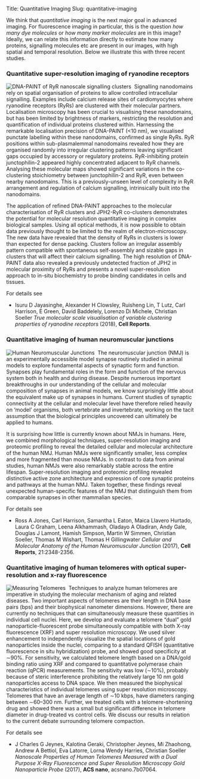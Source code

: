 Title: Quantitative Imaging
Slug: quantitative-imaging

We think that _quantitative imaging_ is the next major goal in
advanced imaging. For fluorescence imaging in particular, this is the
question _how many dye molecules_ or _how many marker molecules_ are
in this image? Ideally, we can relate this information directly to
estimate how
many proteins, signalling molecules etc are present in our images,
with high spatial and temporal resolution. Below we illustrate this
with three recent studies.

### Quantitative super-resolution imaging of ryanodine receptors
 
<img style="float:left; border-right:8px solid white"
src="{static}/images/research/ryr-paint-small.png" alt="DNA-PAINT of RyR
nanoscale signalling clusters"/> Signalling nanodomains rely on
spatial organisation of proteins to allow controlled intracellular
signalling. Examples include calcium release sites of cardiomyocytes
where ryanodine receptors (RyRs) are clustered with their molecular
partners. Localisation microscopy has been crucial to visualising
these nanodomains, but has been limited by brightness of markers,
restricting the resolution and quantification of individual proteins
clustered within. Harnessing the remarkable localisation precision of
DNA-PAINT (<10 nm), we visualised punctate labelling within these
nanodomains, confirmed as single RyRs. RyR positions within
sub-plasmalemmal nanodomains revealed how they are organised randomly
into irregular clustering patterns leaving significant gaps occupied
by accessory or regulatory proteins. RyR-inhibiting protein
junctophilin-2 appeared highly concentrated adjacent to RyR
channels. Analysing these molecular maps showed significant variations
in the co-clustering stoichiometry between junctophilin-2 and RyR,
even between nearby nanodomains. This is a previously-unseen level of
complexity in RyR arrangement and regulation of calcium signalling,
intrinsically built into the nanodomains.

The application of refined DNA-PAINT approaches to the molecular
characterisation of RyR clusters and JPH2-RyR co-clusters demonstrates
the potential for molecular resolution quantitative imaging in complex
biological samples. Using all optical methods, it is now possible to
obtain data previously thought to be limited to the realm of
electron-microscopy. The new data have revealed that the density of
RyRs in clusters is lower than expected for dense packing. Clusters
follow an irregular assembly pattern compatible with spontaneous
self-assembly and sizable gaps in clusters that will affect their
calcium signalling. The high resolution of DNA-PAINT data also
revealed a previously undetected fraction of JPH2 in molecular
proximity of RyRs and presents a novel super-resolution approach to
in-situ biochemistry to probe binding candidates in cells and tissues.

For details see

- Isuru D Jayasinghe, Alexander H Clowsley, Ruisheng Lin, T Lutz, Carl Harrison, E Green, David Baddelely, Lorenzo Di Michele, Christian Soeller *True molecular scale visualisation of variable clustering properties of ryanodine receptors* (2018), __Cell Reports__. <a HREF=https://doi.org/10.1016/j.celrep.2017.12.045><i class="fa fa-external-link-square fa-lg"></i></a> <a HREF=http://dx.doi.org/10.1016/j.celrep.2017.12.045><i class="ai ai-doi ai-lg"></i></a>

### Quantitative imaging of human neuromuscular junctions

<img style="float:left; border-right:8px solid white"
src="{static}/images/research/human-nmjs-small.jpg" alt="Human Neuromuscular
Junctions"/> The neuromuscular junction (NMJ) is an experimentally
accessible model synapse routinely studied in animal models to explore
fundamental aspects of synaptic form and function. Synapses play
fundamental roles in the form and function of the nervous system both
in health and during disease. Despite numerous important breakthroughs
in our understanding of the cellular and molecular composition of
synapses in animal models, we know surprisingly little about the
equivalent make up of synapses in humans. Current studies of synaptic
connectivity at the cellular and molecular level have therefore relied
heavily on ‘model’ organisms, both vertebrate and invertebrate,
working on the tacit assumption that the biological principles
uncovered can ultimately be applied to humans.

It is surprising how little is currently known about NMJs in
humans. Here, we combined morphological techniques, super-resolution
imaging and proteomic profiling to reveal the detailed cellular and
molecular architecture of the human NMJ. Human NMJs were significantly
smaller, less complex and more fragmented than mouse NMJs. In contrast
to data from animal studies, human NMJs were also remarkably stable
across the entire lifespan. Super-resolution imaging and proteomic
profiling revealed distinctive active zone architecture and expression
of core synaptic proteins and pathways at the human NMJ. Taken
together, these findings reveal unexpected human-specific features of
the NMJ that distinguish them from comparable synapses in other
mammalian species.

For details see

- Ross A Jones, Carl Harrison, Samantha L Eaton, Maica Llavero
  Hurtado, Laura C Graham, Leena Alkhammash, Oladayo A Oladiran, Andy
  Gale, Douglas J Lamont, Hamish Simpson, Martin W Simmen, Christian
  Soeller, Thomas M Wishart, Thomas H Gillingwater *Cellular and
  Molecular Anatomy of the Human Neuromuscular Junction* (2017),
  __Cell Reports__, 21:2348-2356. <a
  HREF=http://dx.doi.org/10.1016/j.celrep.2017.11.008><i class="fa
  fa-external-link-square fa-lg"></i></a> <a
  HREF=http://dx.doi.org/10.1016/j.celrep.2017.11.008><i class="ai
  ai-doi ai-lg"></i></a>

### Quantitative imaging of human telomeres with optical super-resolution and x-ray fluorescence

<img style="float:left; border-right:8px solid white"
src="{static}/images/research/ACS-nano-telomere.gif" alt="Measuring
Telomeres"/> Techniques to analyze human telomeres are imperative in
studying the molecular mechanism of aging and related diseases. Two
important aspects of telomeres are their length in DNA base pairs
(bps) and their biophysical nanometer dimensions. However, there are
currently no techniques that can simultaneously measure these
quantities in individual cell nuclei. Here, we develop and evaluate a
telomere “dual” gold nanoparticle-fluorescent probe simultaneously
compatible with both X-ray fluorescence (XRF) and super resolution
microscopy. We used silver enhancement to independently visualize the
spatial locations of gold nanoparticles inside the nuclei, comparing
to a standard QFISH (quantitative fluorescence in situ hybridization)
probe, and showed good specificity at ∼90%. For sensitivity, we
calculated telomere length based on a DNA/gold binding ratio using XRF
and compared to quantitative polymerase chain reaction (qPCR)
measurements. The sensitivity was low (∼10%), probably because of
steric interference prohibiting the relatively large 10 nm gold
nanoparticles access to DNA space. We then measured the biophysical
characteristics of individual telomeres using super resolution
microscopy. Telomeres that have an average length of ∼10 kbps, have
diameters ranging between ∼60–300 nm. Further, we treated cells with a
telomere-shortening drug and showed there was a small but significant
difference in telomere diameter in drug-treated vs control cells. We
discuss our results in relation to the current debate surrounding
telomere compaction.

For details see

- J Charles G Jeynes, Kalotina Geraki, Christopher Jeynes, Mi
  Zhaohong, Andrew A Bettiol, Eva Latorre, Lorna Wendy Harries,
  Christian Soeller *Nanoscale Properties of Human Telomeres Measured
  with a Dual Purpose X-Ray Fluorescence and Super Resolution
  Microscopy Gold Nanoparticle Probe* (2017), __ACS nano__,
  acsnano.7b07064. <a
  HREF=http://pubs.acs.org/doi/10.1021/acsnano.7b07064><i class="fa
  fa-external-link-square fa-lg"></i></a> <a
  HREF=http://dx.doi.org/10.1021/acsnano.7b07064><i class="ai ai-doi
  ai-lg"></i></a>
